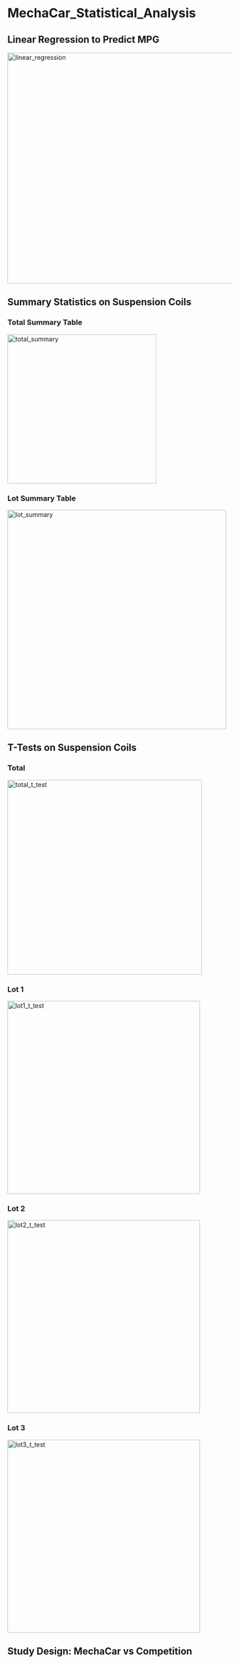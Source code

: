 # MechaCar_Statistical_Analysis

## Linear Regression to Predict MPG
<img width="518" alt="linear_regression" src="https://user-images.githubusercontent.com/97901509/195471440-1119b4bf-3b9c-4f11-8592-88a0fdcc6782.png">

## Summary Statistics on Suspension Coils

### Total Summary Table
<img width="335" alt="total_summary" src="https://user-images.githubusercontent.com/97901509/195471581-0b6b4c36-7d39-441e-b8a8-8c2cd6e4f27c.png">

### Lot Summary Table
<img width="492" alt="lot_summary" src="https://user-images.githubusercontent.com/97901509/195471749-4978bdc9-2c8b-4269-8ff0-98441ee1d8cd.png">

## T-Tests on Suspension Coils

### Total
<img width="437" alt="total_t_test" src="https://user-images.githubusercontent.com/97901509/195471939-5b161f22-74a7-47c8-9a2a-5f345d1e208d.png">

### Lot 1
<img width="433" alt="lot1_t_test" src="https://user-images.githubusercontent.com/97901509/195472093-f1b908ef-4cff-44c6-8e0a-9944cb2fbf2a.png">

### Lot 2
<img width="433" alt="lot2_t_test" src="https://user-images.githubusercontent.com/97901509/195472169-a430dc0f-f878-4ca2-b046-50965f69b16e.png">

### Lot 3
<img width="433" alt="lot3_t_test" src="https://user-images.githubusercontent.com/97901509/195472192-0a6a4acb-8e63-4d00-a6a3-a4d232eed8ba.png">

## Study Design: MechaCar vs Competition
